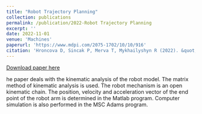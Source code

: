 ```yaml
---
title: "Robot Trajectory Planning"
collection: publications
permalink: /publication/2022-Robot Trajectory Planning
excerpt: ''
date: 2022-11-01
venue: 'Machines'
paperurl: 'https://www.mdpi.com/2075-1702/10/10/916'
citation: 'Hroncova D, Sincak P, Merva T, Mykhailyshyn R (2022). &quot;Robot Trajectory Planning.&quot; <i>MM Science Journal</i>. https://doi.org/10.17973/MMSJ.2022_11_2022093.'
---
```

[Download paper here](https://www.mmscience.eu/journal/issues/november-2022/articles/robot-trajectory-planning)

he paper deals with the kinematic analysis of the robot model. The matrix method of kinematic analysis is used. The robot mechanism is an open kinematic chain. The position, velocity and acceleration vector of the end point of the robot arm is determined in the Matlab program. Computer simulation is also performed in the MSC Adams program.